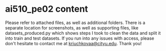 # ai510_pe02 content
Please refer to attached files, as well as additional folders. There is a separate location for screenshots, as well as supporting files, like datasets_produced.py which shows steps I took to clean the data and split it into train and test datasets. 
If you run into any issues with access, please don't hesitate to contact me at kriuchkovaa@cityu.edu. Thank you!
